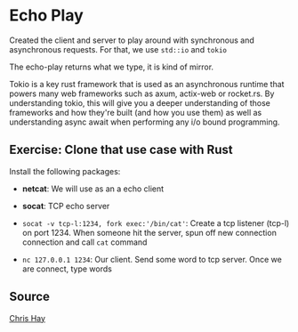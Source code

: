 # Echo Play

Created the client and server to play around with synchronous and asynchronous requests.
For that, we use `std::io` and `tokio`

The echo-play returns what we type, it is kind of mirror.

Tokio is a key rust framework that is used as an asynchronous runtime that powers many web frameworks such as axum, actix-web or rocket.rs.
By understanding tokio, this will give you a deeper understanding of those frameworks and how they're built (and how you use them) as well as understanding async await when performing any i/o bound programming.

## Exercise: Clone that use case with Rust

Install the following packages:

- __netcat__: We will use as an a echo client
- __socat__: TCP echo server

- `socat -v tcp-l:1234, fork exec:'/bin/cat'`: Create a tcp listener (tcp-l) on port 1234.
When someone hit the server, spun off new connection connection and call `cat` command
- `nc 127.0.0.1 1234`: Our client. Send some word to tcp server. Once we are connect, type words

## Source

[Chris Hay](https://www.youtube.com/watch?v=DJzgUmH30h8)
